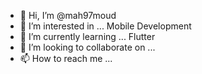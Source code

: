 - 👋 Hi, I’m @mah97moud
- 👀 I’m interested in ... Mobile Development
- 🌱 I’m currently learning ... Flutter 
- 💞️ I’m looking to collaborate on ...
- 📫 How to reach me ...

<!---
mah97moud/mah97moud is a ✨ special ✨ repository because its `README.md` (this file) appears on your GitHub profile.
You can click the Preview link to take a look at your changes.
--->
